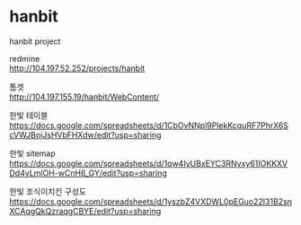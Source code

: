 # hanbit
hanbit project

redmine<br>
http://104.197.52.252/projects/hanbit

톰겟<br>
http://104.197.155.19/hanbit/WebContent/

한빛 테이블<br>
https://docs.google.com/spreadsheets/d/1CbOvNNpl9PlekKcquRF7PhrX6ScVWJBojJsHVbFHXdw/edit?usp=sharing

한빛 sitemap<br>
https://docs.google.com/spreadsheets/d/1qw4IyUBxEYC3RNyxy61IOKKXVDd4vLmlOH-wCnH6_GY/edit?usp=sharing

한빛 조식이치킨 구성도<br>
https://docs.google.com/spreadsheets/d/1yszbZ4VXDWL0pEGuo22I31B2snXCAqgQkQzraqgCBYE/edit?usp=sharing

